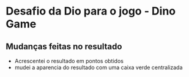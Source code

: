 # Desafio da Dio para o jogo - Dino Game

## Mudanças feitas no resultado

- Acrescentei o resultado em pontos obtidos
- mudei a aparencia do resultado com uma caixa verde centralizada
